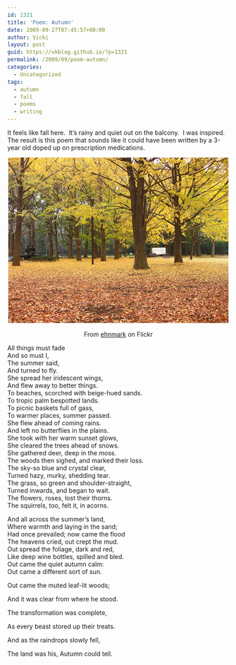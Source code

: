 ```yaml
---
id: 1321
title: 'Poem: Autumn'
date: 2009-09-27T07:45:57+00:00
author: Vicki
layout: post
guid: https://vkblog.github.io/?p=1321
permalink: /2009/09/poem-autumn/
categories:
  - Uncategorized
tags:
  - autumn
  - fall
  - poems
  - writing
---
```

It feels like fall here.  It&#8217;s rainy and quiet out on the balcony.  I was inspired. The result is this poem that sounds like it could have been written by a 3-year old doped up on prescription medications.

<p style="text-align: center;">
  <a href="https://raw.githubusercontent.com/vkblog/vkblog.github.io/master/public/img/2009/09/fall-Rain.jpg"><img class="aligncenter size-full wp-image-1322" title="fall Rain" src="https://raw.githubusercontent.com/vkblog/vkblog.github.io/master/public/img/2009/09/fall-Rain.jpg" alt="fall Rain" width="500" height="375" /></a>
</p>

<p style="text-align: center;">
  From <a href="http://www.flickr.com/photos/ehnmark/3054942561/">ehnmark</a> on Flickr
</p>

<p style="text-align: left;">
  All things must fade<br /> And so must I,<br /> The summer said,<br /> And turned to fly.<br /> She spread her iridescent wings,<br /> And flew away to better things.<br /> To beaches, scorched with beige-hued sands.<br /> To tropic palm bespotted lands.<br /> To picnic baskets full of gass,<br /> To warmer places, summer passed.<br /> She flew ahead of coming rains.<br /> And left no butterflies in the plains.<br /> She took with her warm sunset glows,<br /> She cleared the trees ahead of snows.<br /> She gathered deer, deep in the moss.<br /> The woods then sighed, and marked their loss.<br /> The sky-so blue and crystal clear,<br /> Turned hazy, murky, shedding tear.<br /> The grass, so green and shoulder-straight,<br /> Turned inwards, and began to wait.<br /> The flowers, roses, lost their thorns.<br /> The squirrels, too, felt it, in acorns.
</p>

<p style="text-align: left;">
  And all across the summer&#8217;s land,<br /> Where warmth and laying in the sand;<br /> Had once prevailed; now came the flood<br /> The heavens cried, out crept the mud.<br /> Out spread the foliage, dark and red,<br /> Like deep wine bottles, spilled and bled.<br /> Out came the quiet autumn calm:<br /> Out came a different sort of sun.
</p>

Out came the muted leaf-lit woods;
  
And it was clear from where he stood.
  
The transformation was complete,
  
As every beast stored up their treats.
  
And as the raindrops slowly fell,
  
The land was his, Autumn could tell.